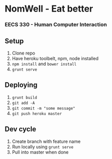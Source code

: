 # NomWell - Eat better
### EECS 330 - Human Computer Interaction

## Setup
1. Clone repo
2. Have heroku toolbelt, npm, node installed
3. `npm install` and `bower install`
4. `grunt serve`

## Deploying
1. `grunt build`
2. `git add -A`
3. `git commit -m "some message"`
4. `git push heroku master`

## Dev cycle
1. Create branch with feature name
2. Run locally using `grunt serve`
3. Pull into master when done
